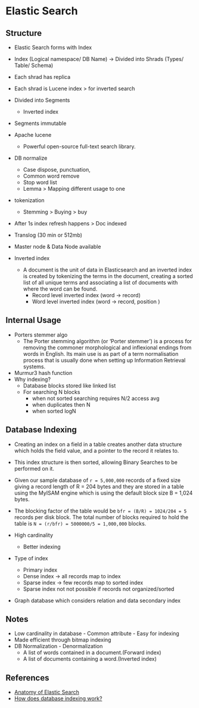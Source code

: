 # Elastic Search

## Structure
- Elastic Search forms with Index
- Index (Logical namespace/ DB Name) -> Divided into Shrads (Types/ Table/ Schema)
- Each shrad has replica
- Each shrad is Lucene index > for inverted search
- Divided into Segments
    - Inverted index
- Segments immutable
- Apache lucene
    - Powerful open-source full-text search library.
- DB normalize
    - Case dispose, punctuation, 
    - Common word remove    
    - Stop word list
    - Lemma > Mapping different usage to one
- tokenization
    -  Stemming > Buying > buy
- After 1s index refresh happens > Doc indexed 
- Translog (30 min or 512mb)
- Master node & Data Node available

- Inverted index
    - A document is the unit of data in Elasticsearch and an inverted index is created by tokenizing the terms in the document, creating a sorted list of all unique terms and associating a list of documents with where the word can be found.
      - Record level inverted index (word -> record)
      - Word level inverted index (word -> record, position )

## Internal Usage
- Porters stemmer algo
    - The Porter stemming algorithm (or ‘Porter stemmer’) is a process for removing the commoner morphological and inflexional endings from words in English. Its main use is as part of a term normalisation process that is usually done when setting up Information Retrieval systems.
- Murmur3 hash function
-  Why indexing?
    - Database blocks stored like linked list
    - For searching  N blocks 
        - when not sorted searching requires N/2 access avg
        - when duplicates then N
        - when sorted logN

## Database Indexing

- Creating an index on a field in a table creates another data structure which holds the field value, and a pointer to the record it relates to. 

- This index structure is then sorted, allowing Binary Searches to be performed on it.

- Given our sample database of `r = 5,000,000` records of a fixed size giving a record length of R = 204 bytes and they are stored in a table using the MyISAM engine which is using the default block size B = 1,024 bytes. 

- The blocking factor of the table would be `bfr = (B/R) = 1024/204 = 5` records per disk block. The total number of blocks required to hold the table is `N = (r/bfr) = 5000000/5 = 1,000,000` blocks.

- High cardinality
    - Better indexing

- Type of index 
    - Primary index
    - Dense index -> all records map to index
    - Sparse index -> few records map to sorted index
    - Sparse index not not possible if records not organized/sorted

- Graph database which considers relation and data 
secondary index

## Notes
- Low cardinality in database - Common attribute - Easy for indexing
- Made efficient through bitmap indexing
- DB Normalization - Denormalization
    - A list of words contained in a document.(Forward index)
    - A list of documents containing a word.(Inverted index)

## References
- [Anatomy of Elastic Search](https://blog.insightdatascience.com/anatomy-of-an-elasticsearch-cluster-part-i-7ac9a13b05db)
- [How does database indexing work?](https://stackoverflow.com/questions/1108/how-does-database-indexing-work)